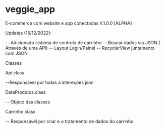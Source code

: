 # veggie_app
E-commerce com website e app conectadas V.1.0.0 [ALPHA]

Updates (15/12/2022):

-- Adicionado sistema de controlo de carrinho
-- Buscar dados via JSON ( Através de uma API)
-- Layout Login/Painel
-- RecyclerView juntamento com JSON

Classes

Api.class

--Responsável por todas a intereções json

DataProdutos.class

-- Objeto das classes

Carrinho.class

-- Responsavél por criar e o tratamento de dados do carrinho
